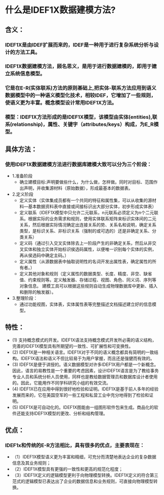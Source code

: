 # 什么是IDEF1X数据建模方法?
## 含义：
### IDEF1X是由IDEF扩展而来的，IDEF是一种用于进行复杂系统分析与设计的方法工具。
### IDEF1X数据建模方法，顾名思义，是用于进行数据建模的，即用于建立系统信息模型。
### 它是在E-R(实体联系)方法的原则基础上,把实体-联系方法应用到语义数据模型中的一种语义模型化技术，相较IDEF，它增加了一些规则，使语义更为丰富。概念模型设计常用IDEF1X方法。


### 模型：IDEF1X方法形成的是IDEF1X模型，该模型由实体(entities),联系(relationship)，属性、关键字（attributes/keys）构成，为E_R模型。

## 具体方法：
### 使用IDEF1X数据建模方法进行数据库建模大致可以分为三个阶段：
- 1.准备阶段
  - 确立建模目标:声明要做些什么，为什么做，怎样做。同时对目标、范围作出声明，并收集源材料（原始数据），形成最基本的数据表。
- 2.定义阶段
  - 定义实体（实体集成员都有一个共同的特征和属性集，可以从收集的源材料—基本数据资料表中直接或间接标识出大部分实体，初步形成实体表）
  - 定义联系（IDEF1X模型中只允许二元联系，n元联系必须定义为n个二元联系。根据实际的业务需求和规则，使用实体联系矩阵来标识实体间的二元关系，然后根据实际情况确定出连接关系的势、关系名和说明，确定关系类型，是标识关系、非标识关系（强制的或可选的）还是非确定关系、分类关系）
  - 定义码（通过引入交叉实体除去上一阶段产生的非确定关系，然后从非交叉实体和独立实体开始标识侯选码属性，以便唯一识别每个实体的实例，再从侯选码中确定主码。）
  - 定义属性（从源数据表中抽取说明性的名词开发出属性表，确定属性的所有者。）
  - 定义其他对象和规则（定义属性的数据类型、长度、精度、非空、缺省值、约束规则等。定义触发器、存储过程、视图、角色、同义词、序列等对象信息。
建模工具可以根据这些规则自动生成物理数据库中更新、插入和删除的触发器）。
- 3.整理阶段：
  - 通过功能视图，实体表，实体属性表等完整描述文档描述建立好的信息模型。

## 特性：
- (1)   支持概念模式的开发。IDEF1X语法支持概念模式开发所必需的语义结构，完善的IDEF1X模型具有所期望的一致性、可扩展性和可变换性。
- (2)  IDEF1X是一种相关语言。IDEF1X对于不同的语义概念都具有简明的一致结构。IDEF1X语法和语义不但比较易于为用户掌握，而且还是强健而有效的。
- (3)  IDEF1X是便于讲授的。语义数据模型对许多IDEF1X用户都是一个新概念。因此，语言的易教性是一个重要的考虑因素，设计IDEF1X语言是为了教给事务专业人员和系统分析人员使用，同样也是教给数据管理员和数据库设计者使用的。因此，它能用作不同学科研究小组的有效交流。
- (4)   IDEF1X已在应用中得到很好地检验和证明。IDEF1X是基于前人多年的经验发展而来的，它在美国空军的一些工程和私营工业中充分地得到了检验和证明。
- (5) IDEF1X是可自动化的。IDEF1X图能由一组图形软件包来生成。商品化的软件还能支持IDEF1X模型的更改、分析和结构管理。

## 优点：
### IDEF1x和传统的E-R方法相比，具有很多的优点，主要表现在：
- （1）IDEF1X模型语义更为丰富和精细，可充分而清楚地表达企业的复杂数据信息及其业务规则；
- （2）IDEF1X模型具有更强的一致性和更高的规范化程度；
- （3）IDEF1X定义的逻辑模型更利于向物理模型转换。IDEF1X定义的符合第三范式的逻辑模型已表达出了企业的数据信息和业务规则，可直接向物理模型转换。
